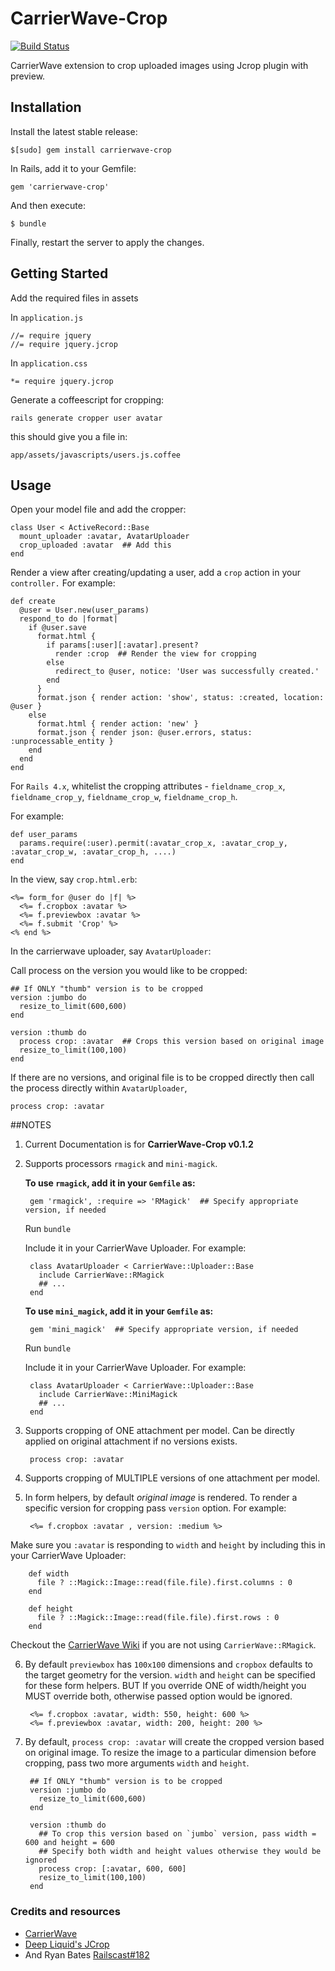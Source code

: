 # CarrierWave-Crop

[![Build Status](https://travis-ci.org/kirtithorat/carrierwave-crop.svg?branch=master)](https://travis-ci.org/kirtithorat/carrierwave-crop)

CarrierWave extension to crop uploaded images using Jcrop plugin with preview.

## Installation

Install the latest stable release:

    $[sudo] gem install carrierwave-crop

In Rails, add it to your Gemfile:

    gem 'carrierwave-crop'

And then execute:

    $ bundle

Finally, restart the server to apply the changes.

## Getting Started

Add the required files in assets

In  `application.js`

    //= require jquery
    //= require jquery.jcrop

In  `application.css`

    *= require jquery.jcrop

Generate a coffeescript for cropping:

    rails generate cropper user avatar

 this should give you a file in:

    app/assets/javascripts/users.js.coffee

## Usage

Open your model file and add the cropper:

    class User < ActiveRecord::Base
      mount_uploader :avatar, AvatarUploader
      crop_uploaded :avatar  ## Add this
    end

Render a view after creating/updating a user, add a `crop` action in your `controller.` For example:

    def create
      @user = User.new(user_params)
      respond_to do |format|
        if @user.save
          format.html {
            if params[:user][:avatar].present?
              render :crop  ## Render the view for cropping
            else
              redirect_to @user, notice: 'User was successfully created.'
            end
          }
          format.json { render action: 'show', status: :created, location: @user }
        else
          format.html { render action: 'new' }
          format.json { render json: @user.errors, status: :unprocessable_entity }
        end
      end
    end

For `Rails 4.x`, whitelist the cropping attributes - `fieldname_crop_x`, `fieldname_crop_y`, `fieldname_crop_w`, `fieldname_crop_h`.

For example:

    def user_params
      params.require(:user).permit(:avatar_crop_x, :avatar_crop_y, :avatar_crop_w, :avatar_crop_h, ....)
    end


In the view, say `crop.html.erb`:

    <%= form_for @user do |f| %>
      <%= f.cropbox :avatar %>
      <%= f.previewbox :avatar %>
      <%= f.submit 'Crop' %>
    <% end %>

In the carrierwave uploader, say `AvatarUploader`:

Call process on the version you would like to be cropped:

    ## If ONLY "thumb" version is to be cropped
    version :jumbo do
      resize_to_limit(600,600)
    end

    version :thumb do
      process crop: :avatar  ## Crops this version based on original image
      resize_to_limit(100,100)
    end

If there are no versions, and original file is to be cropped directly then call the process directly within `AvatarUploader`,

    process crop: :avatar

##NOTES

1. Current Documentation is for **CarrierWave-Crop v0.1.2**
2. Supports processors `rmagick` and `mini-magick`.

   **To use `rmagick`, add it in your `Gemfile` as:**

        gem 'rmagick', :require => 'RMagick'  ## Specify appropriate version, if needed

   Run `bundle`

   Include it in your CarrierWave Uploader. For example:

        class AvatarUploader < CarrierWave::Uploader::Base
          include CarrierWave::RMagick
          ## ...
        end

    **To use `mini_magick`, add it in your `Gemfile` as:**

        gem 'mini_magick'  ## Specify appropriate version, if needed

   Run `bundle`

   Include it in your CarrierWave Uploader. For example:

        class AvatarUploader < CarrierWave::Uploader::Base
          include CarrierWave::MiniMagick
          ## ...
        end

3. Supports cropping of ONE attachment per model. Can be directly applied on original attachment if no versions exists.

        process crop: :avatar

4. Supports cropping of MULTIPLE versions of one attachment per model.
5. In form helpers, by default *original image* is rendered. To render a specific version for cropping pass `version` option. For example:

        <%= f.cropbox :avatar , version: :medium %>
  
  Make sure you `:avatar` is responding to `width` and `height` by including this in your CarrierWave Uploader:

        def width
          file ? ::Magick::Image::read(file.file).first.columns : 0
        end
      
        def height
          file ? ::Magick::Image::read(file.file).first.rows : 0
        end

  Checkout the [CarrierWave Wiki](https://github.com/carrierwaveuploader/carrierwave/wiki/How-to:-Get-image-dimensions) if you are not using `CarrierWave::RMagick`.

6. By default `previewbox` has `100x100` dimensions and `cropbox` defaults to the target geometry for the version.
   `width` and `height` can be specified for these form helpers. BUT If you override ONE of width/height you MUST override both, otherwise passed option would be ignored.

        <%= f.cropbox :avatar, width: 550, height: 600 %>
        <%= f.previewbox :avatar, width: 200, height: 200 %>

7. By default, `process crop: :avatar` will create the cropped version based on original image.
   To resize the image to a particular dimension before cropping, pass two more arguments `width` and `height`.

        ## If ONLY "thumb" version is to be cropped
        version :jumbo do
          resize_to_limit(600,600)
        end

        version :thumb do
          ## To crop this version based on `jumbo` version, pass width = 600 and height = 600
          ## Specify both width and height values otherwise they would be ignored
          process crop: [:avatar, 600, 600]
          resize_to_limit(100,100)
        end

### Credits and resources
* [CarrierWave](https://github.com/carrierwaveuploader/carrierwave)
* [Deep Liquid's JCrop](http://deepliquid.com/content/Jcrop.html)
* And Ryan Bates [Railscast#182](http://railscasts.com/episodes/182-cropping-images/)
